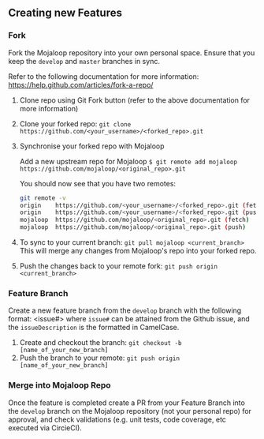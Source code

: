 ## Creating new Features ##

### Fork ###

Fork the Mojaloop repository into your own personal space.
Ensure that you keep the `develop` and `master` branches in sync.

Refer to the following documentation for more information: https://help.github.com/articles/fork-a-repo/

1. Clone repo using Git Fork button (refer to the above documentation for more information)

2. Clone your forked repo: `git clone https://github.com/<your_username>/<forked_repo>.git`

3. Synchronise your forked repo with Mojaloop
    
     Add a new upstream repo for Mojaloop `$ git remote add mojaloop https://github.com/mojaloop/<original_repo>.git`

    You should now see that you have two remotes:
    ```bash
    git remote -v
    origin    https://github.com/<your_username>/<forked_repo>.git (fetch)
    origin    https://github.com/<your_username>/<forked_repo>.git (push)
    mojaloop  https://github.com/mojaloop/<original_repo>.git (fetch)
    mojaloop  https://github.com/mojaloop/<original_repo>.git (push)
    ```
4. To sync to your current branch: `git pull mojaloop <current_branch>`
    This will merge any changes from Mojaloop's repo into your forked repo.

5. Push the changes back to your remote fork: `git push origin <current_branch>`

### Feature Branch ###

Create a new feature branch from the `develop` branch with the following format:
<issue#><issueDescription> where `issue#` can be attained from the Github issue, and the `issueDescription` is the formatted in CamelCase.

1. Create and checkout the branch: `git checkout -b [name_of_your_new_branch]` 
2. Push the branch to your remote: `git push origin [name_of_your_new_branch]`

### Merge into Mojaloop Repo ###

Once the feature is completed create a PR from your Feature Branch into the `develop` branch on the Mojaloop repository (not your personal repo) for approval, and check validations (e.g. unit tests, code coverage, etc executed via CircieCI).
